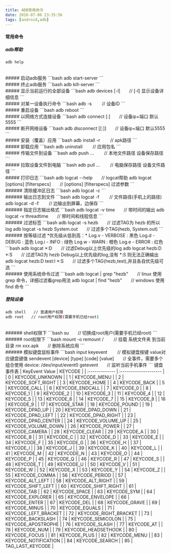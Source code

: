 ```yaml
---
title: ADB常用命令
date: 2016-07-06 23:35:56
tags: [android,adb]
---
```

#### 常用命令
##### adb帮助
```bash
adb help
```
</br>
##### 启动adb服务
```bash
adb start-server
```
</br>
##### 终止adb服务
```bash
adb kill-server
```
</br>
##### 显示当前运行的全部设备
```bash
adb devices [-l]　　// [-l] 显示设备详细信息
```
</br>
##### 对某一设备执行命令
```bash
adb -s <specific device>　　// <specific device> 设备ID
```
</br>
##### 重启设备
```bash
adb reboot
```
</br>
##### 以网络方式连接设备
```bash
adb connect <host>[:<port>]　　// 设备ip+端口 默认5555
```
</br>
##### 断开网络设备
```bash
adb disconnect [<host>[:<port>]]　　// 设备ip+端口 默认5555
```
</br>
##### 安装（覆盖）应用
```bash
adb install -r <file>　　// <file> apk路径
```
</br>
##### 卸载应用
```bash
adb uninstall <package>　　// <package> 应用包名
```
</br>
##### 传输文件到设备
```bash
adb push <local>... <remote>　　// <local> 本地文件路径  <remote> 设备保存路径
```
</br>
##### 拉取设备文件到电脑
```bash
adb pull <remote>... <local>　　// <local> 电脑保存路径  <remote> 设备文件路径
```
</br>
##### 打印日志
```bash
adb logcat --help　　// logcat帮助
adb logcat [options] [filterspecs]　　// [options] [filterspecs] 过滤参数
```
</br>
###### 清除缓冲区日志
```bash
adb logcat -c
```
</br>
###### 输出日志到文件
```bash
adb logcat -f <filename>　　// <filename>文件路径(手机上的路径)
adb logcat -d -f <filename>　　// 边输出到屏幕，边保存
```
</br>
###### 指定日志输出格式
```bash
adb logcat -v time　　// 带时间的输出
adb logcat -v threadtime　　// 带时间和线程信息
```
</br>
###### 过滤标签
```bash
adb logcat -s hezb　　// 过滤TAG为 hezb 的所以log
adb logcat -s hezb System.out　　// 过滤多个TAG(hezb, System.out)
```
</br>
###### 按等级过滤
*优先级从低到高：*
Log.v  - VERBOSE  : 黑色
Log.d  - DEBUG     : 蓝色
Log.i   - INFO         : 绿色
Log.w - WARN      : 橙色
Log.e  - ERROR     : 红色
```bash
adb logcat *:D　　// 过滤Debug以上优先级的log
adb logcat hezb:D *:S　　// 过滤TAG为 hezb Debug以上优先级的log,没有 *:S 则无法正确输出
adb logcat hezb:D test:I *:S　　// 过滤多个TAG(hezb,test),并且各自优先级可选
```
</br>
###### 使用系统命令过滤
```bash
adb logcat | grep "hezb"　　// linux 使用 grep 命令，详细过滤看grep用法
adb logcat | find "hezb"　　// windows 使用 find 命令
```
</br>

##### 登陆设备
```bash
adb shell　　// 普通用户权限
adb root　　// root用户权限(需要手机已经root)
```
</br>
###### shell权限下
```bash
su　　// 切换成root用户(需要手机已经root)
```
</br>
###### root权限下
```bash
mount -o remount / 　　// 挂载 系统文件夹 到当前目录
rm xxx.apk　　// 删除系统应用
```
</br>
###### 模拟键盘鼠标事件
```bash
input keyevent <value>　　// 模拟键盘按键 value对应键盘键值
sendevent [device] [type] [code] [value]　　// 全事件，需要多个组合使用  device: /dev/input/event0 
getevent　　// 监听当前手机事件
```
键盘事件表
| KeyEvent Value | KEYCODE               |
| :------------- | :-------------------- |
| 0              | KEYCODE_UNKNOWN       |
| 1              | KEYCODE_MENU          |
| 2              | KEYCODE_SOFT_RIGHT    |
| 3              | KEYCODE_HOME          |
| 4              | KEYCODE_BACK          |
| 5              | KEYCODE_CALL          |
| 6              | KEYCODE_ENDCALL       |
| 7              | KEYCODE_0             |
| 8              | KEYCODE_1             |
| 9              | KEYCODE_2             |
| 10             | KEYCODE_3             |
| 11             | KEYCODE_4             |
| 12             | KEYCODE_5             |
| 13             | KEYCODE_6             |
| 14             | KEYCODE_7             |
| 15             | KEYCODE_8             |
| 16             | KEYCODE_9             |
| 17             | KEYCODE_STAR          |
| 18             | KEYCODE_POUND         |
| 19             | KEYCODE_DPAD_UP       |
| 20             | KEYCODE_DPAD_DOWN     |
| 21             | KEYCODE_DPAD_LEFT     |
| 22             | KEYCODE_DPAD_RIGHT    |
| 23             | KEYCODE_DPAD_CENTER   |
| 24             | KEYCODE_VOLUME_UP     |
| 25             | KEYCODE_VOLUME_DOWN   |
| 26             | KEYCODE_POWER         |
| 27             | KEYCODE_CAMERA        |
| 28             | KEYCODE_CLEAR         |
| 29             | KEYCODE_A             |
| 30             | KEYCODE_B             |
| 31             | KEYCODE_C             |
| 32             | KEYCODE_D             |
| 33             | KEYCODE_E             |
| 34             | KEYCODE_F             |
| 35             | KEYCODE_G             |
| 36             | KEYCODE_H             |
| 37             | KEYCODE_I             |
| 38             | KEYCODE_J             |
| 39             | KEYCODE_K             |
| 40             | KEYCODE_L             |
| 41             | KEYCODE_M             |
| 42             | KEYCODE_N             |
| 43             | KEYCODE_O             |
| 44             | KEYCODE_P             |
| 45             | KEYCODE_Q             |
| 46             | KEYCODE_R             |
| 47             | KEYCODE_S             |
| 48             | KEYCODE_T             |
| 49             | KEYCODE_U             |
| 50             | KEYCODE_V             |
| 51             | KEYCODE_W             |
| 52             | KEYCODE_X             |
| 53             | KEYCODE_Y             |
| 54             | KEYCODE_Z             |
| 55             | KEYCODE_COMMA         |
| 56             | KEYCODE_PERIOD        |
| 57             | KEYCODE_ALT_LEFT      |
| 58             | KEYCODE_ALT_RIGHT     |
| 59             | KEYCODE_SHIFT_LEFT    |
| 60             | KEYCODE_SHIFT_RIGHT   |
| 61             | KEYCODE_TAB           |
| 62             | KEYCODE_SPACE         |
| 63             | KEYCODE_SYM           |
| 64             | KEYCODE_EXPLORER      |
| 65             | KEYCODE_ENVELOPE      |
| 66             | KEYCODE_ENTER         |
| 67             | KEYCODE_DEL           |
| 68             | KEYCODE_GRAVE         |
| 69             | KEYCODE_MINUS         |
| 70             | KEYCODE_EQUALS        |
| 71             | KEYCODE_LEFT_BRACKET  |
| 72             | KEYCODE_RIGHT_BRACKET |
| 73             | KEYCODE_BACKSLASH     |
| 74             | KEYCODE_SEMICOLON     |
| 75             | KEYCODE_APOSTROPHE    |
| 76             | KEYCODE_SLASH         |
| 77             | KEYCODE_AT            |
| 78             | KEYCODE_NUM           |
| 79             | KEYCODE_HEADSETHOOK   |
| 80             | KEYCODE_FOCUS         |
| 81             | KEYCODE_PLUS          |
| 82             | KEYCODE_MENU          |
| 83             | KEYCODE_NOTIFICATION  |
| 84             | KEYCODE_SEARCH        |
| 85             | TAG_LAST_KEYCODE      |
